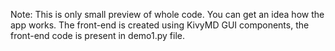 Note: This is only small preview of whole code. You can get an idea how the app works.
The front-end is created using KivyMD GUI components, the front-end code is present in demo1.py file.
